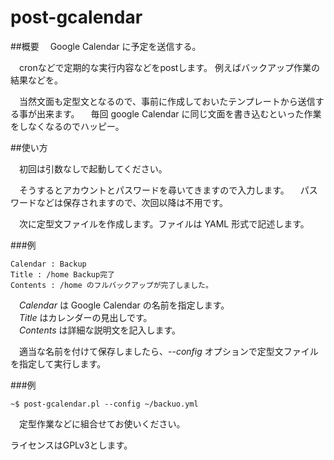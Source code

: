 post-gcalendar
==============

##概要
　Google Calendar に予定を送信する。

　cronなどで定期的な実行内容などをpostします。
例えばバックアップ作業の結果などを。

　当然文面も定型文となるので、事前に作成しておいたテンプレートから送信する事が出来ます。
　毎回 google Calendar に同じ文面を書き込むといった作業をしなくなるのでハッピー。

##使い方

　初回は引数なしで起動してください。

　そうするとアカウントとパスワードを尋いてきますので入力します。
　パスワードなどは保存されますので、次回以降は不用です。

　次に定型文ファイルを作成します。ファイルは YAML 形式で記述します。

###例

    Calendar : Backup
    Title : /home Backup完了
    Contents : /home のフルバックアップが完了しました。

　_Calendar_ は Google Calendar の名前を指定します。  
　_Title_ はカレンダーの見出しです。  
　_Contents_ は詳細な説明文を記入します。

　適当な名前を付けて保存しましたら、_--config_ オプションで定型文ファイルを指定して実行します。

###例

`~$ post-gcalendar.pl --config ~/backuo.yml`


　定型作業などに組合せてお使いください。


ライセンスはGPLv3とします。